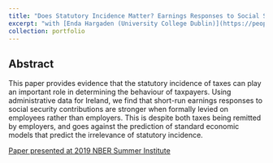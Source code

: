```yaml
---
title: "Does Statutory Incidence Matter? Earnings Responses to Social Security Contributions"
excerpt: "with [Enda Hargaden (University College Dublin)](https://people.ucd.ie/enda.hargaden1)"
collection: portfolio
---
```


## Abstract
This paper provides evidence that the statutory incidence of taxes can play an important role in determining the behaviour of taxpayers. Using administrative data for Ireland, we find that short-run earnings responses to social security contributions are stronger when formally levied on employees rather than employers. This is despite both taxes being remitted by employers, and goes against the prediction of standard economic models that predict the irrelevance of statutory incidence.

[Paper presented at 2019 NBER Summer Institute](/files/2019NBER_SI_paper.pdf)
